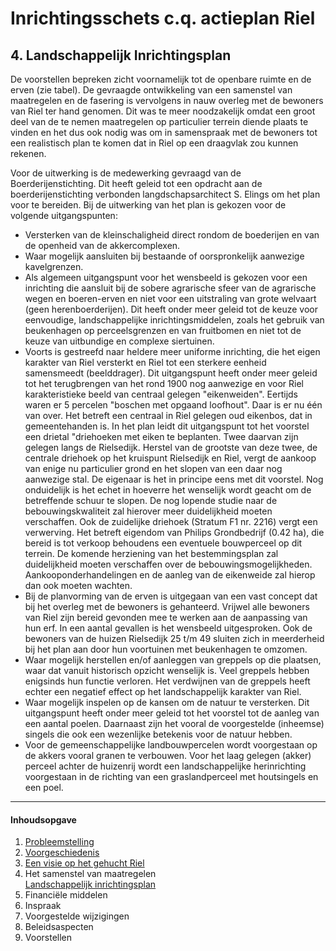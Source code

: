 # Inrichtingsschets c.q. actieplan Riel

## 4. Landschappelijk Inrichtingsplan
De voorstellen bepreken zicht voornamelijk tot de openbare ruimte en de erven (zie tabel). De gevraagde ontwikkeling van een samenstel van maatregelen en de fasering is vervolgens in nauw overleg met de bewoners van Riel ter hand genomen. Dit was te meer noodzakelijk omdat een groot deel van de te nemen maatregelen op particulier terrein diende plaats te vinden en het dus ook nodig was om in samenspraak met de bewoners tot een realistisch plan te komen dat in Riel op een draagvlak zou kunnen rekenen.

Voor de uitwerking is de medewerking gevraagd van de Boerderijenstichting. Dit heeft geleid tot een opdracht aan de boerderijenstichting verbonden langdschapsarchitect S. Elings om het plan voor te bereiden. Bij de uitwerking van het plan is gekozen voor de volgende uitgangspunten:

- Versterken van de kleinschaligheid direct rondom de boederijen en van de openheid van de akkercomplexen.
- Waar mogelijk aansluiten bij bestaande of oorspronkelijk aanwezige kavelgrenzen.
- Als algemeen uitgangspunt voor het wensbeeld is gekozen voor een inrichting die aansluit bij de sobere agrarische sfeer van de agrarische wegen en boeren-erven en niet voor een uitstraling van grote welvaart (geen herenboerderijen). Dit heeft onder meer geleid tot de keuze voor eenvoudige, landschappelijke inrichtingsmiddelen, zoals het gebruik van beukenhagen op perceelsgrenzen en van fruitbomen en niet tot de keuze van uitbundige en complexe siertuinen.
- Voorts is gestreefd naar heldere meer uniforme inrichting, die het eigen karakter van Riel versterkt en Riel tot een sterkere eenheid samensmeedt (beelddrager). Dit uitgangspunt heeft onder meer geleid tot het terugbrengen van het rond 1900 nog aanwezige en voor Riel karakteristieke beeld van centraal gelegen "eikenweiden". Eertijds waren er 5 percelen "boschen met opgaand loofhout". Daar is er nu één van over. Het betreft een centraal in Riel gelegen oud eikenbos, dat in gemeentehanden is. In het plan leidt dit uitgangspunt tot het voorstel een drietal "driehoeken met eiken te beplanten. Twee daarvan zijn gelegen langs de Rielsedijk. Herstel van de grootste van deze twee, de centrale driehoek op het kruispunt Rielsedijk en Riel, vergt de aankoop van enige nu particulier grond en het slopen van een daar nog aanwezige stal. De eigenaar is het in principe eens met dit voorstel. Nog onduidelijk is het echet in hoeverre het wenselijk wordt geacht om de betreffende schuur te slopen. De nog lopende studie naar de bebouwingskwaliteit zal hierover meer duidelijkheid moeten verschaffen. Ook de zuidelijke driehoek (Stratum F1 nr. 2216) vergt een verwerving. Het betreft eigendom van Philips Grondbedrijf (0.42 ha), die bereid is tot verkoop behoudens een eventuele bouwperceel op dit terrein. De komende herziening van het bestemmingsplan zal duidelijkheid moeten verschaffen over de bebouwingsmogelijkheden. Aankooponderhandelingen en de aanleg van de eikenweide zal hierop dan ook moeten wachten.
- Bij de planvorming van de erven is uitgegaan van een vast concept dat bij het overleg met de bewoners is gehanteerd. Vrijwel alle bewoners van Riel zijn bereid gevonden mee te werken aan de aanpassing van hun erf. In een aantal gevallen is het wensbeeld uitgesproken. Ook de bewoners van de huizen Rielsedijk 25 t/m 49 sluiten zich in meerderheid bij het plan aan door hun voortuinen met beukenhagen te omzomen.
- Waar mogelijk herstellen en/of aanleggen van greppels op die plaatsen, waar dat vanuit historisch opzicht wenselijk is. Veel greppels hebben enigsinds hun functie verloren. Het verdwijnen van de greppels heeft echter een negatief effect op het landschappelijk karakter van Riel.
- Waar mogelijk inspelen op de kansen om de natuur te versterken. Dit uitgangspunt heeft onder meer geleid tot het voorstel tot de aanleg van een aantal poelen. Daarnaast zijn het vooral de voorgestelde (inheemse) singels die ook een wezenlijke betekenis voor de natuur hebben.
- Voor de gemeenschappelijke landbouwpercelen wordt voorgestaan op de akkers vooral granen te verbouwen. Voor het laag gelegen (akker) perceel achter de huizenrij wordt een landschappelijke herinrichting voorgestaan in de richting van een graslandperceel met houtsingels en een poel.

---
#### Inhoudsopgave
1. [Probleemstelling](index#probleemstelling)
2. [Voorgeschiedenis](2.voorgeschiedenis)
3. [Een visie op het gehucht Riel](3.visie)
4. Het samenstel van maatregelen  
   [Landschappelijk inrichtingsplan](4.inrichtingsplan)
5. Financiële middelen
6. Inspraak
7. Voorgestelde wijzigingen
8. Beleidsaspecten
9. Voorstellen
